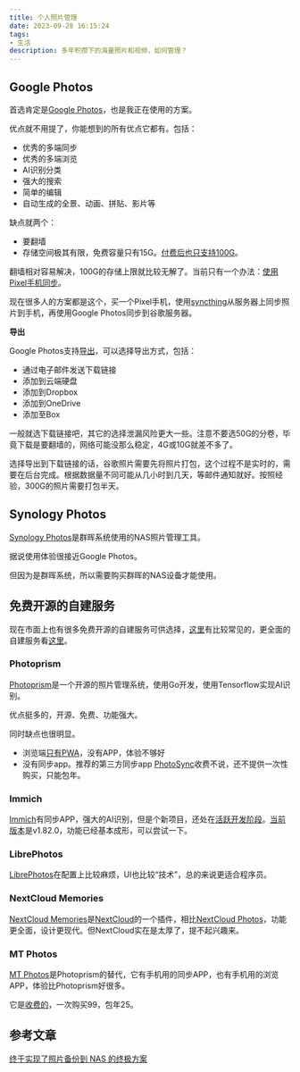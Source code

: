 ```yaml
---
title: 个人照片管理
date: 2023-09-28 16:15:24
tags:
- 生活
description: 多年积攒下的海量照片和视频，如何管理？
---
```

## Google Photos
首选肯定是[Google Photos](https://photos.google.com/)，也是我正在使用的方案。

优点就不用提了，你能想到的所有优点它都有。包括：
- 优秀的多端同步
- 优秀的多端浏览
- AI识别分类
- 强大的搜索
- 简单的编辑
- 自动生成的全景、动画、拼贴、影片等

缺点就两个：
- 要翻墙
- 存储空间极其有限，免费容量只有15G。[付费后也只支持100G](https://support.google.com/drive/answer/2375123)。

翻墙相对容易解决，100G的存储上限就比较无解了。当前只有一个办法：[使用Pixel手机同步](https://support.google.com/photos/answer/6220791?co=GENIE.Platform%3DAndroid&oco=1)。

现在很多人的方案都是这个，买一个Pixel手机，使用[syncthing](https://syncthing.net/)从服务器上同步照片到手机，再使用Google Photos同步到谷歌服务器。

**导出**

Google Photos支持[导出](https://takeout.google.com/settings/takeout/custom/photos)，可以选择导出方式，包括：
- 通过电子邮件发送下载链接
- 添加到云端硬盘
- 添加到Dropbox
- 添加到OneDrive
- 添加至Box

一般就选下载链接吧，其它的选择泄漏风险更大一些。注意不要选50G的分卷，毕竟下载是要翻墙的，网络可能没那么稳定，4G或10G就差不多了。

选择导出到下载链接的话，谷歌照片需要先将照片打包，这个过程不是实时的，需要在后台完成。根据数据量不同可能从几小时到几天，等邮件通知就好。按照经验，300G的照片需要打包半天。

## Synology Photos
[Synology Photos](https://www.synology.com/zh-tw/dsm/feature/photos)是群晖系统使用的NAS照片管理工具。

据说使用体验很接近Google Photos。

但因为是群晖系统，所以需要购买群晖的NAS设备才能使用。

## 免费开源的自建服务

现在市面上也有很多免费开源的自建服务可供选择，[这里](https://github.com/meichthys/foss_photo_libraries)有比较常见的，更全面的自建服务看[这里](https://github.com/awesome-selfhosted/awesome-selfhosted#photo-and-video-galleries)。

### Photoprism
[Photoprism](https://photoprism.org/)是一个开源的照片管理系统，使用Go开发，使用Tensorflow实现AI识别。

优点挺多的，开源、免费、功能强大。

同时缺点也很明显。
- 浏览端[只有PWA](https://docs.photoprism.app/user-guide/pwa/)，没有APP，体验不够好
- 没有同步app。推荐的第三方同步app [PhotoSync](https://www.photosync-app.com/home)收费不说，还不提供一次性购买，只能包年。

### Immich
[Immich](https://immich.app/)有同步APP，强大的AI识别，但是个新项目，还处在[活跃开发阶段](https://immich.app/blog)。[当前版本](https://immich.app/milestones)是v1.82.0，功能已经基本成形，可以尝试一下。

### LibrePhotos
[LibrePhotos](https://github.com/LibrePhotos/librephotos)在配置上比较麻烦，UI也比较“技术”，总的来说更适合程序员。

### NextCloud Memories
[NextCloud Memories](https://github.com/pulsejet/memories)是[NextCloud](https://nextcloud.com/)的一个插件，相比[NextCloud Photos](https://github.com/nextcloud/photos/)，功能更全面，设计更现代。但NextCloud实在是太厚了，提不起兴趣来。

### MT Photos
[MT Photos](https://mtmt.tech/)是Photoprism的替代，它有手机用的同步APP，也有手机用的浏览APP，体验比Photoprism好很多。

它是[收费的](https://auth.mtmt.tech/buy)，一次购买99，包年25。

## 参考文章

[终于实现了照片备份到 NAS 的终极方案](https://www.v2ex.com/t/971308)

